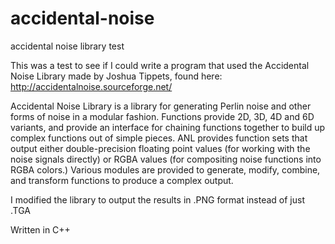# accidental-noise
accidental noise library test

This was a test to see if I could write a program that used the Accidental Noise Library made by Joshua Tippets, found here: http://accidentalnoise.sourceforge.net/

Accidental Noise Library is a library for generating Perlin noise and other forms of noise in a modular fashion. Functions provide 2D, 3D, 4D and 6D variants, and provide an interface for chaining functions together to build up complex functions out of simple pieces. ANL provides function sets that output either double-precision floating point values (for working with the noise signals directly) or RGBA values (for compositing noise functions into RGBA colors.) Various modules are provided to generate, modify, combine, and transform functions to produce a complex output.

I modified the library to output the results in .PNG format instead of just .TGA

Written in C++
